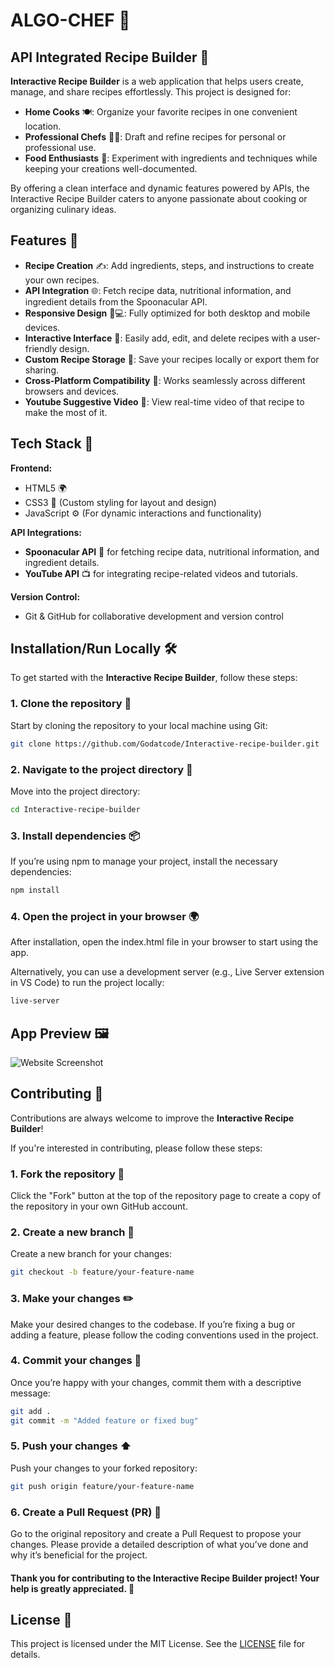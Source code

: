 
# ALGO-CHEF 🍳

## API Integrated Recipe Builder 🥘

**Interactive Recipe Builder** is a web application that helps users create, manage, and share recipes effortlessly. This project is designed for:

- **Home Cooks** 🍽️: Organize your favorite recipes in one convenient location.
- **Professional Chefs** 👨‍🍳: Draft and refine recipes for personal or professional use.
- **Food Enthusiasts** 🍓: Experiment with ingredients and techniques while keeping your creations well-documented.

By offering a clean interface and dynamic features powered by APIs, the Interactive Recipe Builder caters to anyone passionate about cooking or organizing culinary ideas.

## Features 🌟

- **Recipe Creation** ✍️: Add ingredients, steps, and instructions to create your own recipes.
- **API Integration** 🌐: Fetch recipe data, nutritional information, and ingredient details from the Spoonacular API.
- **Responsive Design** 📱💻: Fully optimized for both desktop and mobile devices.
- **Interactive Interface** 🔄: Easily add, edit, and delete recipes with a user-friendly design.
- **Custom Recipe Storage** 💾: Save your recipes locally or export them for sharing.
- **Cross-Platform Compatibility** 🔄: Works seamlessly across different browsers and devices.
- **Youtube Suggestive Video** 🎥: View real-time video of that recipe to make the most of it.

## Tech Stack 🔧

**Frontend:**  
- HTML5 🌍  
- CSS3 🎨 (Custom styling for layout and design)  
- JavaScript ⚙️ (For dynamic interactions and functionality)

**API Integrations:**  
- **Spoonacular API** 🥄 for fetching recipe data, nutritional information, and ingredient details.  
- **YouTube API** 📺 for integrating recipe-related videos and tutorials.

**Version Control:**  
- Git & GitHub for collaborative development and version control

## Installation/Run Locally 🛠️

To get started with the **Interactive Recipe Builder**, follow these steps:

### 1. Clone the repository 📂

Start by cloning the repository to your local machine using Git:

```bash
git clone https://github.com/Godatcode/Interactive-recipe-builder.git
```

### 2. Navigate to the project directory 📁

Move into the project directory:
```bash
cd Interactive-recipe-builder
```

### 3. Install dependencies 📦

If you’re using npm to manage your project, install the necessary dependencies:
```bash
npm install
```

### 4. Open the project in your browser 🌍

After installation, open the index.html file in your browser to start using the app.

Alternatively, you can use a development server (e.g., Live Server extension in VS Code) to run the project locally:
```bash
live-server
```

## App Preview 🖼️

![Website Screenshot](https://github.com/user-attachments/assets/8c6e0a9a-89e5-41fa-8437-9071da2cbe97)

## Contributing 🤝

Contributions are always welcome to improve the **Interactive Recipe Builder**!

If you're interested in contributing, please follow these steps:

### 1. Fork the repository 🍴

Click the "Fork" button at the top of the repository page to create a copy of the repository in your own GitHub account.

### 2. Create a new branch 🌿

Create a new branch for your changes:

```bash
git checkout -b feature/your-feature-name
```

### 3. Make your changes ✏️

Make your desired changes to the codebase. If you’re fixing a bug or adding a feature, please follow the coding conventions used in the project.

### 4. Commit your changes 📜

Once you’re happy with your changes, commit them with a descriptive message:
```bash
git add .
git commit -m "Added feature or fixed bug"
```

### 5. Push your changes ⬆️

Push your changes to your forked repository:
```bash
git push origin feature/your-feature-name
```

### 6. Create a Pull Request (PR) 🔀

Go to the original repository and create a Pull Request to propose your changes.
Please provide a detailed description of what you’ve done and why it’s beneficial for the project.

#### Thank you for contributing to the Interactive Recipe Builder project! Your help is greatly appreciated. 🙏

## License 📜

This project is licensed under the MIT License. See the [LICENSE](https://github.com/Godatcode/Interactive-recipe-builder/blob/master/LICENSE) file for details.
